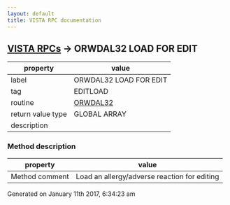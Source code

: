 ```yaml
---
layout: default
title: VISTA RPC documentation
---
```




## [VISTA RPCs](TableOfContent.md) &#8594; ORWDAL32 LOAD FOR EDIT 

 property | value 
--- | --- 
 label | ORWDAL32 LOAD FOR EDIT
 tag | EDITLOAD
 routine | [ORWDAL32](http://code.osehra.org/dox/Routine_ORWDAL32_source.html)
 return value type | GLOBAL ARRAY
 description | 


### Method description

 property | value 
--- | --- 
 Method comment | Load an allergy/adverse reaction for editing




Generated on January 11th 2017, 6:34:23 am